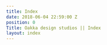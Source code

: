 ```yaml
---
title: Index
date: 2018-06-04 22:59:00 Z
position: 0
Title: Oakka design studios || Index
layout: index
---
```


